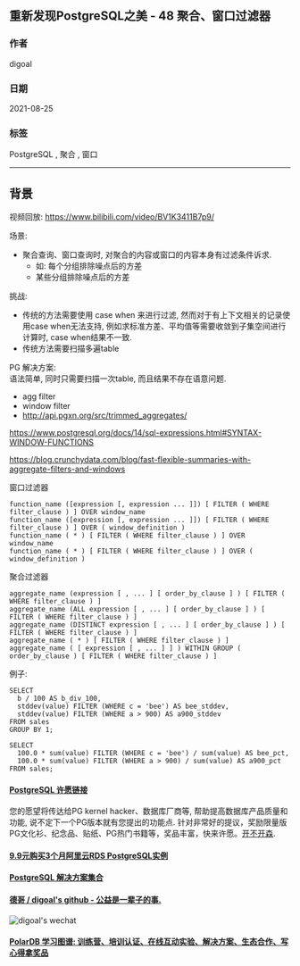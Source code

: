## 重新发现PostgreSQL之美 - 48 聚合、窗口过滤器  
      
### 作者      
digoal      
      
### 日期      
2021-08-25       
      
### 标签      
PostgreSQL , 聚合 , 窗口         
      
----      
      
## 背景      
视频回放: https://www.bilibili.com/video/BV1K3411B7p9/        
    
场景:     
- 聚合查询、窗口查询时, 对聚合的内容或窗口的内容本身有过滤条件诉求.  
    - 如: 每个分组排除噪点后的方差  
    - 某些分组排除噪点后的方差  
    
挑战:     
- 传统的方法需要使用 case when 来进行过滤, 然而对于有上下文相关的记录使用case when无法支持, 例如求标准方差、平均值等需要收敛到子集空间进行计算时, case when结果不一致.   
- 传统方法需要扫描多遍table  
    
    
PG 解决方案:   
语法简单, 同时只需要扫描一次table, 而且结果不存在语意问题.    
- agg filter  
- window filter   
- http://api.pgxn.org/src/trimmed_aggregates/   
  
https://www.postgresql.org/docs/14/sql-expressions.html#SYNTAX-WINDOW-FUNCTIONS  
  
https://blog.crunchydata.com/blog/fast-flexible-summaries-with-aggregate-filters-and-windows  
  
窗口过滤器  
  
```  
function_name ([expression [, expression ... ]]) [ FILTER ( WHERE filter_clause ) ] OVER window_name  
function_name ([expression [, expression ... ]]) [ FILTER ( WHERE filter_clause ) ] OVER ( window_definition )  
function_name ( * ) [ FILTER ( WHERE filter_clause ) ] OVER window_name  
function_name ( * ) [ FILTER ( WHERE filter_clause ) ] OVER ( window_definition )  
```  
  
聚合过滤器  
  
```  
aggregate_name (expression [ , ... ] [ order_by_clause ] ) [ FILTER ( WHERE filter_clause ) ]  
aggregate_name (ALL expression [ , ... ] [ order_by_clause ] ) [ FILTER ( WHERE filter_clause ) ]  
aggregate_name (DISTINCT expression [ , ... ] [ order_by_clause ] ) [ FILTER ( WHERE filter_clause ) ]  
aggregate_name ( * ) [ FILTER ( WHERE filter_clause ) ]  
aggregate_name ( [ expression [ , ... ] ] ) WITHIN GROUP ( order_by_clause ) [ FILTER ( WHERE filter_clause ) ]  
```  
  
例子:  
  
```  
SELECT   
  b / 100 AS b_div_100,  
  stddev(value) FILTER (WHERE c = 'bee') AS bee_stddev,  
  stddev(value) FILTER (WHERE a > 900) AS a900_stddev  
FROM sales  
GROUP BY 1;  
  
SELECT   
  100.0 * sum(value) FILTER (WHERE c = 'bee') / sum(value) AS bee_pct,  
  100.0 * sum(value) FILTER (WHERE a > 900) / sum(value) AS a900_pct  
FROM sales;  
```  
  
  
#### [PostgreSQL 许愿链接](https://github.com/digoal/blog/issues/76 "269ac3d1c492e938c0191101c7238216")
您的愿望将传达给PG kernel hacker、数据库厂商等, 帮助提高数据库产品质量和功能, 说不定下一个PG版本就有您提出的功能点. 针对非常好的提议，奖励限量版PG文化衫、纪念品、贴纸、PG热门书籍等，奖品丰富，快来许愿。[开不开森](https://github.com/digoal/blog/issues/76 "269ac3d1c492e938c0191101c7238216").  
  
  
#### [9.9元购买3个月阿里云RDS PostgreSQL实例](https://www.aliyun.com/database/postgresqlactivity "57258f76c37864c6e6d23383d05714ea")
  
  
#### [PostgreSQL 解决方案集合](https://yq.aliyun.com/topic/118 "40cff096e9ed7122c512b35d8561d9c8")
  
  
#### [德哥 / digoal's github - 公益是一辈子的事.](https://github.com/digoal/blog/blob/master/README.md "22709685feb7cab07d30f30387f0a9ae")
  
  
![digoal's wechat](../pic/digoal_weixin.jpg "f7ad92eeba24523fd47a6e1a0e691b59")
  
  
#### [PolarDB 学习图谱: 训练营、培训认证、在线互动实验、解决方案、生态合作、写心得拿奖品](https://www.aliyun.com/database/openpolardb/activity "8642f60e04ed0c814bf9cb9677976bd4")
  
